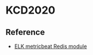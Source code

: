 # KCD2020

## Reference

* [ELK metricbeat Redis module](https://www.elastic.co/guide/en/beats/metricbeat/current/metricbeat-module-redis.html)